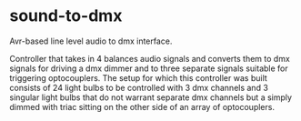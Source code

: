 # sound-to-dmx
Avr-based line level audio to dmx interface.

Controller that takes in 4 balances audio signals and converts them to dmx signals for driving a dmx dimmer and to three separate signals suitable for triggering optocouplers. The setup for which this controller was built consists of 24 light bulbs to be controlled with 3 dmx channels and 3 singular light bulbs that do not warrant separate dmx channels but a simply dimmed with triac sitting on the other side of an array of optocouplers.
